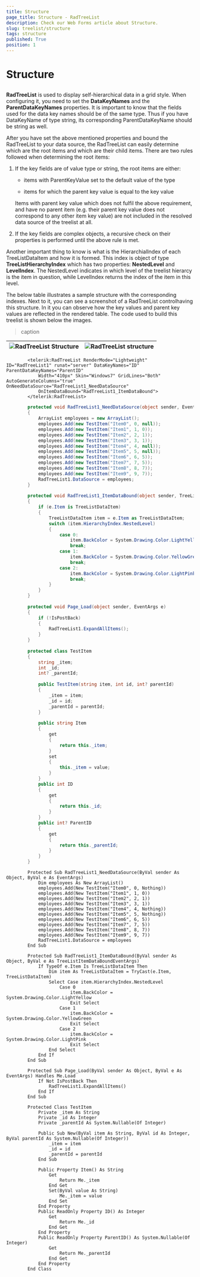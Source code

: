 ```yaml
---
title: Structure
page_title: Structure - RadTreeList
description: Check our Web Forms article about Structure.
slug: treelist/structure
tags: structure
published: True
position: 1
---
```


# Structure



## 

**RadTreeList** is used to display self-hierarchical data in a grid style. When configuring it, you need to set the **DataKeyNames** and the **ParentDataKeyNames** properties. It is important to know that the fields used for the data key names should be of the same type. Thus if you have DataKeyName of type string, its corresponding ParentDataKeyName should be string as well.

After you have set the above mentioned properties and bound the RadTreeList to your data source, the RadTreeList can easily determine which are the root items and which are their child items. There are two rules followed when determining the root items:

1. If the key fields are of value type or string, the root items are either:

	* items with ParentKeyValue set to the default value of the type

	* items for which the parent key value is equal to the key value

	Items with parent key value which does not fulfil the above requirement, and have no parent item (e.g. their parent key value does not correspond to any other item key value) are not included in the resolved data source of the treelist at all.

1. If the key fields are complex objects, a recursive check on their properties is performed until the above rule is met.

Another important thing to know is what is the HierarchialIndex of each TreeListDataItem and how it is formed. This index is object of type **TreeListHierarchyIndex** which has two properties: **NestedLevel** and **LevelIndex**. The NestedLevel indicates in which level of the treelist hierarcy is the item in question, while LevelIndex returns the index of the item in this level.

The below table illustrates a sample structure with the corresponding indexes. Next to it, you can see a screenshot of a RadTreeList controlhaving this structure. In it you can observe how the key values and parent key values are reflected in the rendered table. The code used to build this treelist is shown below the images.


>caption  

| ![RadTreeList Structure](images/treelist_understanding-structure.png) | ![RadTreeList structure](images/treelist_understanding-structure2.PNG) |
| ------ | ------ |



````ASPNET
	    <telerik:RadTreeList RenderMode="Lightweight" ID="RadTreeList1" runat="server" DataKeyNames="ID" ParentDataKeyNames="ParentID"
	        Width="410px" Skin="Windows7" GridLines="Both" AutoGenerateColumns="true" OnNeedDataSource="RadTreeList1_NeedDataSource"
	        OnItemDataBound="RadTreeList1_ItemDataBound">
	    </telerik:RadTreeList>
````
````C#
	    protected void RadTreeList1_NeedDataSource(object sender, EventArgs e)
	    {
	        ArrayList employees = new ArrayList();
	        employees.Add(new TestItem("Item0", 0, null));
	        employees.Add(new TestItem("Item1", 1, 0));
	        employees.Add(new TestItem("Item2", 2, 1));
	        employees.Add(new TestItem("Item3", 3, 1));
	        employees.Add(new TestItem("Item4", 4, null));
	        employees.Add(new TestItem("Item5", 5, null));
	        employees.Add(new TestItem("Item6", 6, 5));
	        employees.Add(new TestItem("Item7", 7, 5));
	        employees.Add(new TestItem("Item8", 8, 7));
	        employees.Add(new TestItem("Item9", 9, 7));
	        RadTreeList1.DataSource = employees;
	    }
	
	    protected void RadTreeList1_ItemDataBound(object sender, TreeListItemDataBoundEventArgs e)
	    {
	        if (e.Item is TreeListDataItem)
	        {
	            TreeListDataItem item = e.Item as TreeListDataItem;
	            switch (item.HierarchyIndex.NestedLevel)
	            {
	                case 0:
	                    item.BackColor = System.Drawing.Color.LightYellow;
	                    break;
	                case 1:
	                    item.BackColor = System.Drawing.Color.YellowGreen;
	                    break;
	                case 2:
	                    item.BackColor = System.Drawing.Color.LightPink;
	                    break;
	            }
	        }
	    }
	
	    protected void Page_Load(object sender, EventArgs e)
	    {
	        if (!IsPostBack)
	        {
	            RadTreeList1.ExpandAllItems();
	        }
	    }
	
	    protected class TestItem
	    {
	        string _item;
	        int _id;
	        int? _parentId;
	
	        public TestItem(string item, int id, int? parentId)
	        {
	            _item = item;
	            _id = id;
	            _parentId = parentId;
	        }
	
	        public string Item
	        {
	            get
	            {
	                return this._item;
	            }
	            set
	            {
	                this._item = value;
	            }
	        }
	        public int ID
	        {
	            get
	            {
	                return this._id;
	            }
	        }
	        public int? ParentID
	        {
	            get
	            {
	                return this._parentId;
	            }
	        }
	    }
````
````VB
	    Protected Sub RadTreeList1_NeedDataSource(ByVal sender As Object, ByVal e As EventArgs)
	        Dim employees As New ArrayList()
	        employees.Add(New TestItem("Item0", 0, Nothing))
	        employees.Add(New TestItem("Item1", 1, 0))
	        employees.Add(New TestItem("Item2", 2, 1))
	        employees.Add(New TestItem("Item3", 3, 1))
	        employees.Add(New TestItem("Item4", 4, Nothing))
	        employees.Add(New TestItem("Item5", 5, Nothing))
	        employees.Add(New TestItem("Item6", 6, 5))
	        employees.Add(New TestItem("Item7", 7, 5))
	        employees.Add(New TestItem("Item8", 8, 7))
	        employees.Add(New TestItem("Item9", 9, 7))
	        RadTreeList1.DataSource = employees
	    End Sub
	
	    Protected Sub RadTreeList1_ItemDataBound(ByVal sender As Object, ByVal e As TreeListItemDataBoundEventArgs)
	        If TypeOf e.Item Is TreeListDataItem Then
	            Dim item As TreeListDataItem = TryCast(e.Item, TreeListDataItem)
	            Select Case item.HierarchyIndex.NestedLevel
	                Case 0
	                    item.BackColor = System.Drawing.Color.LightYellow
	                    Exit Select
	                Case 1
	                    item.BackColor = System.Drawing.Color.YellowGreen
	                    Exit Select
	                Case 2
	                    item.BackColor = System.Drawing.Color.LightPink
	                    Exit Select
	            End Select
	        End If
	    End Sub
	
	    Protected Sub Page_Load(ByVal sender As Object, ByVal e As EventArgs) Handles Me.Load
	        If Not IsPostBack Then
	            RadTreeList1.ExpandAllItems()
	        End If
	    End Sub
	
	    Protected Class TestItem
	        Private _item As String
	        Private _id As Integer
	        Private _parentId As System.Nullable(Of Integer)
	
	        Public Sub New(ByVal item As String, ByVal id As Integer, ByVal parentId As System.Nullable(Of Integer))
	            _item = item
	            _id = id
	            _parentId = parentId
	        End Sub
	
	        Public Property Item() As String
	            Get
	                Return Me._item
	            End Get
	            Set(ByVal value As String)
	                Me._item = value
	            End Set
	        End Property
	        Public ReadOnly Property ID() As Integer
	            Get
	                Return Me._id
	            End Get
	        End Property
	        Public ReadOnly Property ParentID() As System.Nullable(Of Integer)
	            Get
	                Return Me._parentId
	            End Get
	        End Property
	    End Class
````

